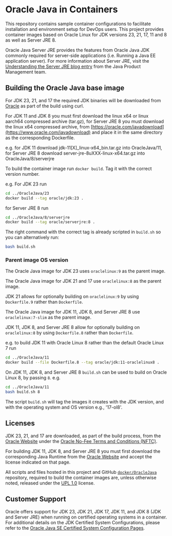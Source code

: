 # Oracle Java in Containers

This repository contains sample container configurations to facilitate installation and environment setup for DevOps users. This project provides container images based on Oracle Linux for JDK versions 23, 21, 17, 11 and 8 as well as Server JRE 8.

Oracle Java Server JRE provides the features from Oracle Java JDK commonly required for server-side applications (i.e. Running a Java EE application server). For more information about Server JRE, visit the [Understanding the Server JRE blog entry](https://blogs.oracle.com/java-platform-group/understanding-the-server-jre) from the Java Product Management team.

## Building the Oracle Java base image

For JDK 23, 21, and 17 the required JDK binaries will be downloaded from [Oracle](https://www.oracle.com/javadownload) as part of the build using curl.

For JDK 11 and JDK 8 you must first download the linux x64 or linux aarch64 compressed archive (tar.gz), for Server JRE 8 you must download the linux x64 compressed archive, from [https://oracle.com/javadownload](https://www.oracle.com/javadownload) and place it in the same directory as the corresponding Dockerfile.

e.g. for JDK 11 download jdk-11[X]_linux-x64_bin.tar.gz into OracleJava/11, for Server JRE 8 download server-jre-8uXXX-linux-x64.tar.gz into OracleJava/8/serverjre

To build the container image run `docker build`. Tag it with the correct version number.

e.g. For JDK 23 run

```bash
cd ../OracleJava/23
docker build --tag oracle/jdk:23 .
```

for Server JRE 8 run

```bash
cd ../OracleJava/8/serverjre
docker build --tag oracle/serverjre:8 .
```

The right command with the correct tag is already scripted in `build.sh` so you can alternatively run:

```bash
bash build.sh
```

### Parent image OS version

The Oracle Java image for JDK 23 uses `oraclelinux:9` as the parent image.

The Oracle Java image for JDK  21 and 17 use `oraclelinux:8` as the parent image.

JDK 21 allows for optionally building on `oraclelinux:9` by using `Dockerfile.9` rather than `Dockerfile`.

The Oracle Java image for JDK 11, JDK 8, and Server JRE 8 use `oraclelinux:7-slim` as the parent image.

JDK 11, JDK 8, and Server JRE 8 allow for optionally building on `oraclelinux:8` by using `Dockerfile.8` rather than `Dockerfile`.

e.g. to build JDK 11 with Oracle Linux 8 rather than the default Oracle Linux 7 run

```bash
cd ../OracleJava/11
docker build --file Dockerfile.8 --tag oracle/jdk:11-oraclelinux8 .
```

On JDK 11, JDK 8, and Server JRE 8 `build.sh` can be used to build on Oracle Linux 8, by passing `8`.
e.g.

```bash
cd ../OracleJava/11
bash build.sh 8
```

The script `build.sh` will tag the images it creates with the JDK version, and with the operating system and OS version e.g., '17-ol8'.

## Licenses

JDK 23, 21, and 17 are downloaded, as part of the build process, from the [Oracle Website](https://www.oracle.com/javadownload) under the [Oracle No-Fee Terms and Conditions (NFTC)](https://java.com/freeuselicense).

For building JDK 11, JDK 8, and Server JRE 8 you must first download the corresponding Java Runtime from the [Oracle Website](https://www.oracle.com/javadownload) and accept the license indicated on that page.

All scripts and files hosted in this project and GitHub [`docker/OracleJava`](./) repository, required to build the container images are, unless otherwise noted, released under the [UPL 1.0](https://oss.oracle.com/licenses/upl/) license.

## Customer Support

Oracle offers support for JDK 23, JDK 21, JDK 17, JDK 11, and JDK 8 (JDK and Server JRE) when running on certified operating systems in a container. For additional details on the JDK Certified System Configurations, please refer to the [Oracle Java SE Certified System Configuration Pages](https://www.oracle.com/technetwork/java/javaseproducts/documentation/index.html#sysconfig).
